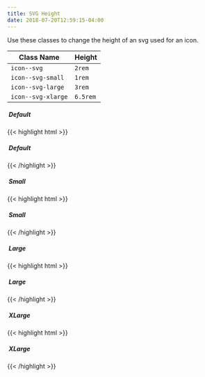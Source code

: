 ```yaml
---
title: SVG Height
date: 2018-07-20T12:59:15-04:00
---
```


Use these classes to change the height of an svg used for an icon.

| Class Name         | Height   |
| ------------------ | -------- |
| `icon--svg`        | `2rem`   |
| `icon--svg-small`  | `1rem`   |
| `icon--svg-large`  | `3rem`   |
| `icon--svg-xlarge` | `6.5rem` |


<div>
    <h5 class="flex--center-content my-3">
    <img class="icon--svg mr-2" src="/images/getting-started.svg" alt="">
    Default
    </h5>
</div>
<div class="mt-4 mb-4">
{{< highlight html >}}
<div>
    <h5 class="flex--center-content my-3">
    <img class="icon--svg mr-2" src="/images/getting-started.svg" alt="">
    Default
    </h5>
</div>
{{< /highlight >}}
</div>
<div>
    <h5 class="flex--center-content my-3">
    <img class="icon--svg-small mr-2" src="/images/getting-started.svg" alt="">
    Small
    </h5>
</div>
<div class="mt-4 mb-4">
{{< highlight html >}}
<div>
    <h5 class="flex--center-content my-3">
    <img class="icon--svg-small mr-2" src="/images/getting-started.svg" alt="">
    Small
    </h5>
</div>
{{< /highlight >}}
</div>
<div>
    <h5 class="flex--center-content my-3">
    <img class="icon--svg-large mr-2" src="/images/getting-started.svg" alt="">
    Large
    </h5>
</div>
<div class="mt-4 mb-4">
{{< highlight html >}}
<div>
    <h5 class="flex--center-content my-3">
    <img class="icon--svg-large mr-2" src="/images/getting-started.svg" alt="">
    Large
    </h5>
</div>
{{< /highlight >}}
</div>
<div>
    <h5 class="flex--center-content my-3">
    <img class="icon--svg-xlarge mr-2" src="/images/getting-started.svg" alt="">
    XLarge
    </h5>
</div>
<div class="mt-4 mb-4">
{{< highlight html >}}
<div>
    <h5 class="flex--center-content my-3">
    <img class="icon--svg-xlarge mr-2" src="/images/getting-started.svg" alt="">
    XLarge
    </h5>
</div>
{{< /highlight >}}
</div>